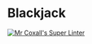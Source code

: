 # Blackjack
[![Mr Coxall's Super Linter](https://github.com/ICS3U-C-Programming-JackT/Blackjack/workflows/Mr%20Coxall's%20Super%20Linter/badge.svg)](https://github.com/ICS3U-C-Programming-JackT/Blackjack/actions/)
